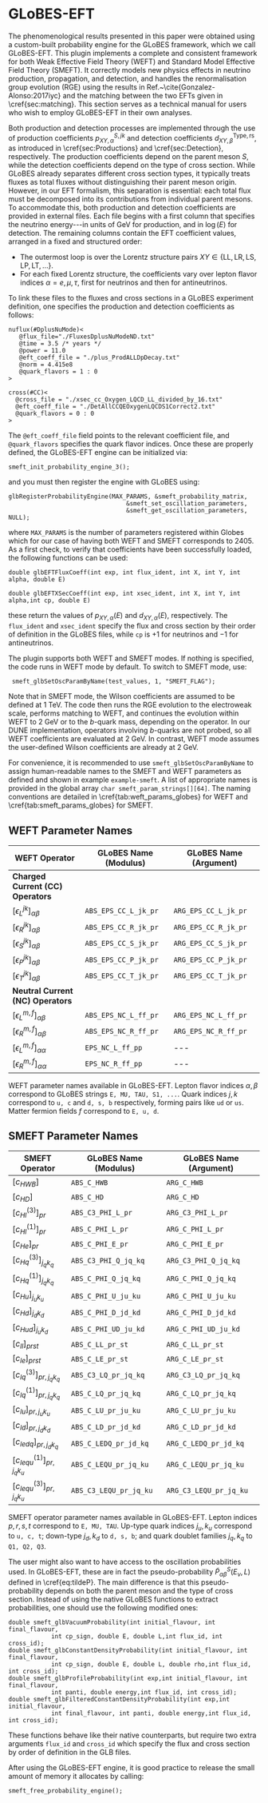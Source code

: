 # GLoBES-EFT

The phenomenological results presented in this paper were obtained using a custom-built probability engine for the GLoBES framework, which we call GLoBES-EFT. This plugin implements a complete and consistent framework for both Weak Effective Field Theory (WEFT) and Standard Model Effective Field Theory (SMEFT). It correctly models new physics effects in neutrino production, propagation, and detection, and handles the renormalisation group evolution (RGE) using the results in Ref.~\cite{Gonzalez-Alonso:2017iyc} and the matching between the two EFTs given in \cref{sec:matching}. This section serves as a technical manual for users who wish to employ GLoBES-EFT in their own analyses. 

Both production and detection processes are implemented through the use of production coefficients $p_{XY, \alpha}^{S, jk}$ and detection coefficients $d_{XY, \beta}^{\mathrm{Type}, \mathrm{rs}}$, as introduced in \cref{sec:Productions} and \cref{sec:Detection}, respectively. The production coefficients depend on the parent meson $S$, while the detection coefficients depend on the type of cross section. While GLoBES already separates different cross section types, it typically treats fluxes as total fluxes without distinguishing their parent meson origin. However, in our EFT formalism, this separation is essential: each total flux must be decomposed into its contributions from individual parent mesons. To accommodate this, both production and detection coefficients are provided in external files. Each file begins with a first column that specifies the neutrino energy---in units of GeV for production, and in $\log(E)$ for detection. The remaining columns contain the EFT coefficient values, arranged in a fixed and structured order:

- The outermost loop is over the Lorentz structure pairs $XY \in \{\text{LL}, \text{LR}, \text{LS}, \text{LP}, \text{LT}, \dots\}$.
- For each fixed Lorentz structure, the coefficients vary over lepton flavor indices $\alpha = e, \mu, \tau$, first for neutrinos and then for antineutrinos.

To link these files to the fluxes and cross sections in a GLoBES experiment definition, one specifies the production and detection coefficients as follows:

```
nuflux(#DplusNuMode)<
   @flux_file="./FluxesDplusNuModeND.txt"
   @time = 3.5 /* years */
   @power = 11.0  
   @eft_coeff_file = "./plus_ProdALLDpDecay.txt"
   @norm = 4.415e8
   @quark_flavors = 1 : 0
>
```

```
cross(#CC)<
  @cross_file = "./xsec_cc_Oxygen_LQCD_LL_divided_by_16.txt"
  @eft_coeff_file = "./DetAllCCQEOxygenLQCDS1Correct2.txt"
  @quark_flavors = 0 : 0
>
```

The `@eft_coeff_file` field points to the relevant coefficient file, and `@quark_flavors` specifies the quark flavor indices. Once these are properly defined, the GLoBES-EFT engine can be initialized via:

```
smeft_init_probability_engine_3();
```

and you must then register the engine with GLoBES using:

```
glbRegisterProbabilityEngine(MAX_PARAMS, &smeft_probability_matrix,
                                 &smeft_set_oscillation_parameters,
                                 &smeft_get_oscillation_parameters, NULL);
```

where `MAX_PARAMS` is the number of parameters registered within Globes which for our case of having both WEFT and SMEFT corresponds to 2405. As a first check, to verify that coefficients have been successfully loaded, the following functions can be used:

```
double glbEFTFluxCoeff(int exp, int flux_ident, int X, int Y, int alpha, double E)
```

```
double glbEFTXSecCoeff(int exp, int xsec_ident, int X, int Y, int alpha,int cp, double E)
```

these return the values of $p_{XY, \alpha}(E)$ and $d_{XY, \alpha}(E)$, respectively. The `flux_ident` and `xsec_ident` specify the flux and cross section by their order of definition in the GLoBES files, while `cp` is $+1$ for neutrinos and $-1$ for antineutrinos. 

The plugin supports both WEFT and SMEFT modes. If nothing is specified, the code runs in WEFT mode by default. To switch to SMEFT mode, use:

```
 smeft_glbSetOscParamByName(test_values, 1, "SMEFT_FLAG");
```

Note that in SMEFT mode, the Wilson coefficients are assumed to be defined at 1 TeV. The code then runs the RGE evolution to the electroweak scale, performs matching to WEFT, and continues the evolution within WEFT to 2 GeV or to the $b$-quark mass, depending on the operator. In our DUNE implementation, operators involving $b$-quarks are not probed, so all WEFT coefficients are evaluated at 2 GeV. In contrast, WEFT mode assumes the user-defined Wilson coefficients are already at 2 GeV.

For convenience, it is recommended to use `smeft_glbSetOscParamByName` to assign human-readable names to the SMEFT and WEFT parameters as defined and shown in example `example-smeft`. A list of appropriate names is provided in the global array `char smeft_param_strings[][64]`. The naming conventions are detailed in \cref{tab:weft_params_globes} for WEFT and \cref{tab:smeft_params_globes} for SMEFT.

## WEFT Parameter Names

| WEFT Operator | GLoBES Name (Modulus) | GLoBES Name (Argument) |
|---|---|---|
| **Charged Current (CC) Operators** | | |
| $[\epsilon_L^{jk}]_{\alpha\beta}$ | `ABS_EPS_CC_L_jk_pr` | `ARG_EPS_CC_L_jk_pr` |
| $[\epsilon_R^{jk}]_{\alpha\beta}$ | `ABS_EPS_CC_R_jk_pr` | `ARG_EPS_CC_R_jk_pr` |
| $[\epsilon_S^{jk}]_{\alpha\beta}$ | `ABS_EPS_CC_S_jk_pr` | `ARG_EPS_CC_S_jk_pr` |
| $[\epsilon_P^{jk}]_{\alpha\beta}$ | `ABS_EPS_CC_P_jk_pr` | `ARG_EPS_CC_P_jk_pr` |
| $[\epsilon_T^{jk}]_{\alpha\beta}$ | `ABS_EPS_CC_T_jk_pr` | `ARG_EPS_CC_T_jk_pr` |
| **Neutral Current (NC) Operators** | | |
| $[\epsilon_{L}^{m,f}]_{\alpha\beta}$ | `ABS_EPS_NC_L_ff_pr` | `ARG_EPS_NC_L_ff_pr` |
| $[\epsilon_{R}^{m,f}]_{\alpha\beta}$ | `ABS_EPS_NC_R_ff_pr` | `ARG_EPS_NC_R_ff_pr` |
| $[\epsilon_{L}^{m,f}]_{\alpha\alpha}$ | `EPS_NC_L_ff_pp` | --- |
| $[\epsilon_{R}^{m,f}]_{\alpha\alpha}$ | `EPS_NC_R_ff_pp` | --- |

WEFT parameter names available in GLoBES-EFT. Lepton flavor indices $\alpha, \beta$ correspond to GLoBES strings `E, MU, TAU, S1, ...`. Quark indices $j,k$ correspond to `u, c` and `d, s, b` respectively, forming pairs like `ud` or `us`. Matter fermion fields $f$ correspond to `E, u, d`.

## SMEFT Parameter Names

| SMEFT Operator | GLoBES Name (Modulus) | GLoBES Name (Argument) |
|---|---|---|
| $[c_{HWB}]$ | `ABS_C_HWB` | `ARG_C_HWB` |
| $[c_{HD}]$ | `ABS_C_HD` | `ARG_C_HD` |
| $[c_{H l}^{(3)}]_{pr}$ | `ABS_C3_PHI_L_pr` | `ARG_C3_PHI_L_pr` |
| $[c_{H l}^{(1)}]_{pr}$ | `ABS_C_PHI_L_pr` | `ARG_C_PHI_L_pr` |
| $[c_{H e}]_{pr}$ | `ABS_C_PHI_E_pr` | `ARG_C_PHI_E_pr` |
| $[c_{H q}^{(3)}]_{j_q k_q}$ | `ABS_C3_PHI_Q_jq_kq` | `ARG_C3_PHI_Q_jq_kq` |
| $[c_{H q}^{(1)}]_{j_q k_q}$ | `ABS_C_PHI_Q_jq_kq` | `ARG_C_PHI_Q_jq_kq` |
| $[c_{H u}]_{j_u k_u}$ | `ABS_C_PHI_U_ju_ku` | `ARG_C_PHI_U_ju_ku` |
| $[c_{H d}]_{j_d k_d}$ | `ABS_C_PHI_D_jd_kd` | `ARG_C_PHI_D_jd_kd` |
| $[c_{H ud}]_{j_u k_d}$ | `ABS_C_PHI_UD_ju_kd` | `ARG_C_PHI_UD_ju_kd` |
| $[c_{ll}]_{prst}$ | `ABS_C_LL_pr_st` | `ARG_C_LL_pr_st` |
| $[c_{le}]_{prst}$ | `ABS_C_LE_pr_st` | `ARG_C_LE_pr_st` |
| $[c_{lq}^{(3)}]_{pr, j_q k_q}$ | `ABS_C3_LQ_pr_jq_kq` | `ARG_C3_LQ_pr_jq_kq` |
| $[c_{lq}^{(1)}]_{pr, j_q k_q}$ | `ABS_C_LQ_pr_jq_kq` | `ARG_C_LQ_pr_jq_kq` |
| $[c_{lu}]_{pr, j_u k_u}$ | `ABS_C_LU_pr_ju_ku` | `ARG_C_LU_pr_ju_ku` |
| $[c_{ld}]_{pr, j_d k_d}$ | `ABS_C_LD_pr_jd_kd` | `ARG_C_LD_pr_jd_kd` |
| $[c_{ledq}]_{pr, j_d k_q}$ | `ABS_C_LEDQ_pr_jd_kq` | `ARG_C_LEDQ_pr_jd_kq` |
| $[c_{lequ}^{(1)}]_{pr, j_q k_u}$ | `ABS_C_LEQU_pr_jq_ku` | `ARG_C_LEQU_pr_jq_ku` |
| $[c_{lequ}^{(3)}]_{pr, j_q k_u}$ | `ABS_C3_LEQU_pr_jq_ku` | `ARG_C3_LEQU_pr_jq_ku` |

SMEFT operator parameter names available in GLoBES-EFT. Lepton indices $p,r,s,t$ correspond to `E, MU, TAU`. Up-type quark indices $j_u, k_u$ correspond to `u, c, t`; down-type $j_d, k_d$ to `d, s, b`; and quark doublet families $j_q, k_q$ to `Q1, Q2, Q3`.

The user might also want to have access to the oscillation probabilities used. In GLoBES-EFT, these are in fact the pseudo-probability $\tilde{P}_{\alpha \beta}^S\left(E_\nu, L\right)$ defined in \cref{eq:tildeP}. The main difference is that this pseudo-probability depends on both the parent meson and the type of cross section. Instead of using the native GLoBES functions to extract probabilities, one should use the following modified ones:

```
double smeft_glbVacuumProbability(int initial_flavour, int final_flavour,
            int cp_sign, double E, double L,int flux_id, int cross_id);
double smeft_glbConstantDensityProbability(int initial_flavour, int final_flavour,
            int cp_sign, double E, double L, double rho,int flux_id, int cross_id);
double smeft_glbProfileProbability(int exp,int initial_flavour, int final_flavour,
            int panti, double energy,int flux_id, int cross_id);
double smeft_glbFilteredConstantDensityProbability(int exp,int initial_flavour,
            int final_flavour, int panti, double energy,int flux_id, int cross_id);
```

These functions behave like their native counterparts, but require two extra arguments `flux_id` and `cross_id` which specify the flux and cross section by order of definition in the GLB files. 

After using the GLoBES-EFT engine, it is good practice to release the small amount of memory it allocates by calling:

```
smeft_free_probability_engine();
```
